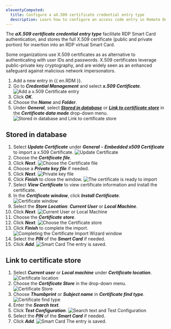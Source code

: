 ```yaml
---
eleventyComputed:
  title: Configure a aX.509 certificate credential entry type
  description: Learn how to configure an access code entry in Remote Desktop Manager
---
```

The ***aX.509 certificate credential entry type*** facilitate RDP Smart Card authentication, and stores the full X.509 certificate (public and private portion) for insertion into an RDP virtual Smart Card.

Some organizations use X.509 certificates as as alternative to authenticating with user IDs and passwords. X.509 certificates leverage public-private key cryptography, and are widely seen as an enhanced safeguard against malicious network impersonators.

1. Add a new entry in {{ en.RDM }}.
1. Go to ***Credential Management*** and select ***x.509 Certificate***.
![Add a x.509 Certificate entry](https://cdnweb.devolutions.net/docs/docs_en_kb_KB2362.png)
1. Click ***OK***.
1. Choose the ***Name*** and ***Folder***.
1. Under ***General***, select [***Stored in database***](https://docs.devolutions.net/kb/remote-desktop-manager/knowledge-base/configure-x509-certificate-credential-entry-type/#stored-in-database) or [***Link to certificate store***](https://docs.devolutions.net/kb/remote-desktop-manager/knowledge-base/configure-x509-certificate-credential-entry-type/#link-to-certificate-store) in the ***Certificate data mode*** drop-down menu.
![Stored in database and Link to certificate store](https://cdnweb.devolutions.net/docs/docs_en_kb_KB2344.png)

## Stored in database

1. Select ***Update Certificate*** under ***General*** – ***Embedded x509 Certificate*** to import a x.509 Certificate.
![Update Certificate](https://cdnweb.devolutions.net/docs/docs_en_kb_KB2345.png)
1. Choose the ***Certificate file***.
1. Click ***Next***.
![Choose the Certificate file](https://cdnweb.devolutions.net/docs/docs_en_kb_KB2346.png)
1. Choose a ***Private key file*** if needed.
1. Click ***Next***.
![Private key file](https://cdnweb.devolutions.net/docs/docs_en_kb_KB2347.png)
1. Click ***Finish*** to close the window.
![The certificate is ready to import](https://cdnweb.devolutions.net/docs/docs_en_kb_KB2348.png)
1. Select ***View Certificate*** to view certificate information and install the certificate.
1. In the ***Certificate window***, click ***Install Certificate***.
![Certificate window](https://cdnweb.devolutions.net/docs/docs_en_kb_KB2349.png)
1. Select the ***Store Location***: ***Current User*** or ***Local Machine***.
1. Click ***Next***.
![Current User or Local Machine](https://cdnweb.devolutions.net/docs/docs_en_kb_KB2350.png)
1. Choose the ***Certificate store***.
1. Click ***Next***.
![Choose the Certificate store](https://cdnweb.devolutions.net/docs/docs_en_kb_KB2351.png)
1. Click ***Finish*** to complete the import.
![Completing the Certificate Import Wizard window](https://cdnweb.devolutions.net/docs/docs_en_kb_KB2352.png)
1. Select the ***PIN*** of the ***Smart Card*** if needed.
1. Click ***Add***.
![Smart Card](https://cdnweb.devolutions.net/docs/docs_en_kb_KB2353.png)
The entry is saved.

## Link to certificate store

1. Select ***Current user*** or ***Local machine*** under ***Certificate location***.
![Certificate location](https://cdnweb.devolutions.net/docs/docs_en_kb_KB2354.png)
1. Choose the ***Certificate Store*** in the drop-down menu.
![Certificate Store](https://cdnweb.devolutions.net/docs/docs_en_kb_KB2355.png)
1. Choose ***Thumbprint*** or ***Subject name*** in ***Certificate find type***.
![Certificate find type](https://cdnweb.devolutions.net/docs/docs_en_kb_KB2356.png)
1. Enter the ***Search text***.
1. Click ***Test Configuration***.
![Search text and Test Configuration](https://cdnweb.devolutions.net/docs/docs_en_kb_KB2357.png)
1. Select the ***PIN*** of the ***Smart Card*** if needed.
1. Click ***Add***.
![Smart Card](https://cdnweb.devolutions.net/docs/docs_en_kb_KB2353.png)
The entry is saved.
